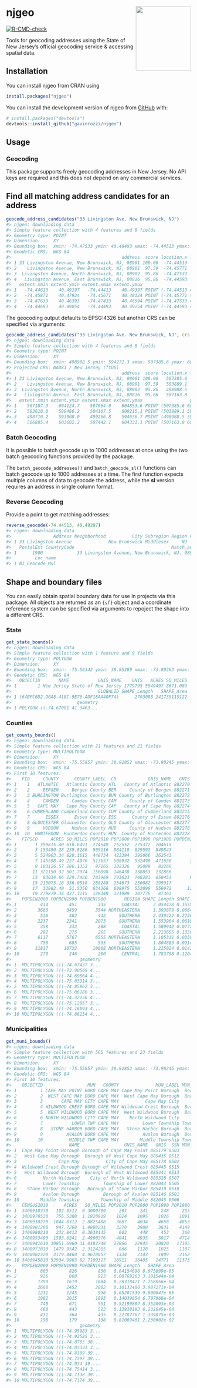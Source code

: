 
<!-- README.md is generated from README.Rmd. Please edit that file -->

# njgeo <a href='https://gavinrozzi.github.io/njgeo/'><img src='man/figures/logo.png' align="right" height="175" width="150" /></a>

<!-- badges: start -->

[![R-CMD-check](https://github.com/gavinrozzi/njgeo/actions/workflows/R-CMD-check.yaml/badge.svg)](https://github.com/gavinrozzi/njgeo/actions/workflows/R-CMD-check.yaml)
<!-- badges: end -->

Tools for geocoding addresses using the State of New Jersey’s official
geocoding service & accessing spatial data.

## Installation

You can install njgeo from CRAN using

``` r
install.packages("njgeo")
```

You can install the development version of njgeo from
[GitHub](https://github.com/) with:

``` r
# install.packages("devtools")
devtools::install_github("gavinrozzi/njgeo")
```

## Usage

### Geocoding

This package supports freely geocoding addresses in New Jersey. No API
keys are required and this does not depend on any commercial services.

## Find all matching address candidates for an address

``` r
geocode_address_candidates("33 Livingston Ave. New Brunswick, NJ")
#> njgeo: downloading data
#> Simple feature collection with 4 features and 8 fields
#> Geometry type: POINT
#> Dimension:     XY
#> Bounding box:  xmin: -74.47533 ymin: 40.46493 xmax: -74.44513 ymax: 40.49297
#> Geodetic CRS:  WGS 84
#>                                          address  score location.x location.y
#> 1 33 Livingston Avenue, New Brunswick, NJ, 08901 100.00  -74.44513   40.49297
#> 2    Livingston Avenue, New Brunswick, NJ, 08901  97.59  -74.45771   40.48024
#> 3  Livingston Avenue, North Brunswick, NJ, 08902  95.86  -74.47533   40.46493
#> 4   Livingston Avenue, East Brunswick, NJ, 08816  95.86  -74.44593   40.49154
#>   extent.xmin extent.ymin extent.xmax extent.ymax                   geometry
#> 1   -74.44613    40.49197   -74.44413    40.49397 POINT (-74.44513 40.49297)
#> 2   -74.45871    40.47924   -74.45671    40.48124 POINT (-74.45771 40.48024)
#> 3   -74.47633    40.46393   -74.47433    40.46594 POINT (-74.47533 40.46493)
#> 4   -74.44693    40.49054   -74.44493    40.49254 POINT (-74.44593 40.49154)
```

The geocoding output defaults to EPSG:4326 but another CRS can be
specified via arguments:

``` r
geocode_address_candidates("33 Livingston Ave. New Brunswick, NJ", crs = 3424)
#> njgeo: downloading data
#> Simple feature collection with 4 features and 8 fields
#> Geometry type: POINT
#> Dimension:     XY
#> Bounding box:  xmin: 498988.5 ymin: 594272.3 xmax: 507385.6 ymax: 604489.2
#> Projected CRS: NAD83 / New Jersey (ftUS)
#>                                          address  score location.x location.y
#> 1 33 Livingston Avenue, New Brunswick, NJ, 08901 100.00   507385.6   604489.2
#> 2    Livingston Avenue, New Brunswick, NJ, 08901  97.59   503889.1   599850.6
#> 3  Livingston Avenue, North Brunswick, NJ, 08902  95.86   498988.5   594272.3
#> 4   Livingston Avenue, East Brunswick, NJ, 08816  95.86   507163.8   603966.6
#>   extent.xmin extent.ymin extent.xmax extent.ymax                  geometry
#> 1    507107.3    604124.7    507664.0    604853.6 POINT (507385.6 604489.2)
#> 2    503610.8    599486.2    504167.5    600215.1 POINT (503889.1 599850.6)
#> 3    498710.2    593908.0    499266.8    594636.7 POINT (498988.5 594272.3)
#> 4    506885.4    603602.2    507442.1    604331.1 POINT (507163.8 603966.6)
```

### Batch Geocoding

It is possible to batch geocode up to 1000 addresses at once using the
two batch geocoding functions provided by the package.

The `batch_geocode_addresses()` and `batch_geocode_sl()` functions can
batch geocode up to 1000 addresses at a time. The first function expects
multiple columns of data to geocode the address, while the **sl**
version requires an address in single column format.

### Reverse Geocoding

Provide a point to get matching addresses:

``` r
reverse_geocode(-74.44513, 40.49297)
#> njgeo: downloading data
#>                Address Neighborhood          City Subregion Region Postal
#> 1 33 Livingston Avenue              New Brunswick Middlesex     NJ  08901
#>   PostalExt CountryCode                                     Match_addr
#> 1      1900             33 Livingston Avenue, New Brunswick, NJ, 08901
#>         Loc_name
#> 1 NJ_Geocode_Mul
```

## Shape and boundary files

You can easily obtain spatial boundary data for use in projects via this
package. All objects are returned as an `{sf}` object and a coordinate
reference system can be specified via arguments to repoject the shape
into a different CRS.

### State

``` r
get_state_bounds()
#> njgeo: downloading data
#> Simple feature collection with 1 feature and 9 fields
#> Geometry type: POLYGON
#> Dimension:     XY
#> Bounding box:  xmin: -75.56342 ymin: 38.85289 xmax: -73.89363 ymax: 41.35765
#> Geodetic CRS:  WGS 84
#>   OBJECTID       NAME           GNIS_NAME    GNIS   ACRES SQ_MILES
#> 1        1 New Jersey State of New Jersey 1779795 5549497 8671.089
#>                                 GLOBALID SHAPE_Length   SHAPE_Area
#> 1 {64BFC6D2-D0A8-418C-9E76-ADF18AA40F74}      2703088 241735115122
#>                         geometry
#> 1 POLYGON ((-74.67081 41.3463...
```

### Counties

``` r
get_county_bounds()
#> njgeo: downloading data
#> Simple feature collection with 21 features and 21 fields
#> Geometry type: MULTIPOLYGON
#> Dimension:     XY
#> Bounding box:  xmin: -75.55957 ymin: 38.92852 xmax: -73.90245 ymax: 41.35765
#> Geodetic CRS:  WGS 84
#> First 10 features:
#>    FID     COUNTY      COUNTY_LABEL  CO            GNIS_NAME   GNIS FIPSSTCO
#> 1    1   ATLANTIC   Atlantic County ATL   County of Atlantic 882270    34001
#> 2    2     BERGEN     Bergen County BER     County of Bergen 882271    34003
#> 3    3 BURLINGTON Burlington County BUR County of Burlington 882272    34005
#> 4    4     CAMDEN     Camden County CAM     County of Camden 882273    34007
#> 5    5   CAPE MAY   Cape May County CAP   County of Cape May 882274    34009
#> 6    6 CUMBERLAND Cumberland County CUM County of Cumberland 882275    34011
#> 7    7      ESSEX      Essex County ESS      County of Essex 882276    34013
#> 8    8 GLOUCESTER Gloucester County GLO County of Gloucester 882277    34015
#> 9    9     HUDSON     Hudson County HUD     County of Hudson 882278    34017
#> 10  10  HUNTERDON  Hunterdon County HUN  County of Hunterdon 882228    34019
#>    FIPSCO     ACRES SQ_MILES POP2010 POP2000 POP1990 POP1980 POPDEN2010
#> 1       1 390815.40 610.6491  274549  252552  275372  204615        450
#> 2       3 153490.28 239.8286  905116  884118  829592  849843       3774
#> 3       5 524903.34 820.1615  448734  423394  395066  362542        547
#> 4       7 145598.49 227.4976  513657  508932  532498  471650       2258
#> 5       9 183126.57 286.1353   97265  102326   95089   82266        340
#> 6      11 321150.32 501.7974  156898  146438  138053  132866        313
#> 7      13  83034.86 129.7420  783969  793633  748281  850451       6043
#> 8      15 215073.16 336.0518  288288  254673  230082  199917        858
#> 9      17  32982.40  51.5350  634266  608975  553099  556972      12307
#> 10     19 279879.34 437.3115  128349  121989  107776   87361        293
#>    POPDEN2000 POPDEN1990 POPDEN1980       REGION SHAPE_Length SHAPE_Area
#> 1         414        451        335      COASTAL     2.054478 0.16559498
#> 2        3686       3459       3544 NORTHEASTERN     1.393879 0.06645191
#> 3         516        482        442     SOUTHERN     2.439422 0.22368243
#> 4        2237       2341       2073     SOUTHERN     1.553964 0.06197876
#> 5         358        332        288      COASTAL     1.589942 0.07723522
#> 6         292        275        265     SOUTHERN     2.213655 0.13586761
#> 7        6117       5767       6555 NORTHEASTERN     1.105311 0.03585682
#> 8         758        685        595     SOUTHERN     1.804883 0.09143512
#> 9       11817      10732      10808 NORTHEASTERN     1.225024 0.01423219
#> 10        279        246        200      CENTRAL     1.783708 0.12046630
#>                          geometry
#> 1  MULTIPOLYGON (((-74.67437 3...
#> 2  MULTIPOLYGON (((-73.90569 4...
#> 3  MULTIPOLYGON (((-74.69864 4...
#> 4  MULTIPOLYGON (((-75.03314 3...
#> 5  MULTIPOLYGON (((-74.85962 3...
#> 6  MULTIPOLYGON (((-75.06186 3...
#> 7  MULTIPOLYGON (((-74.32256 4...
#> 8  MULTIPOLYGON (((-75.12857 3...
#> 9  MULTIPOLYGON (((-74.16093 4...
#> 10 MULTIPOLYGON (((-74.86234 4...
```

### Municipalities

``` r
get_muni_bounds()
#> njgeo: downloading data
#> Simple feature collection with 565 features and 23 fields
#> Geometry type: MULTIPOLYGON
#> Dimension:     XY
#> Bounding box:  xmin: -75.55957 ymin: 38.92852 xmax: -73.90245 ymax: 41.35765
#> Geodetic CRS:  WGS 84
#> First 10 features:
#>    OBJECTID                 MUN   COUNTY              MUN_LABEL MUN_TYPE
#> 1         1 CAPE MAY POINT BORO CAPE MAY Cape May Point Borough  Borough
#> 2         2  WEST CAPE MAY BORO CAPE MAY  West Cape May Borough  Borough
#> 3         3       CAPE MAY CITY CAPE MAY          Cape May City     City
#> 4         4 WILDWOOD CREST BORO CAPE MAY Wildwood Crest Borough  Borough
#> 5         5  WEST WILDWOOD BORO CAPE MAY  West Wildwood Borough  Borough
#> 6         6 NORTH WILDWOOD CITY CAPE MAY    North Wildwood City     City
#> 7         7           LOWER TWP CAPE MAY         Lower Township Township
#> 8         8   STONE HARBOR BORO CAPE MAY   Stone Harbor Borough  Borough
#> 9         9         AVALON BORO CAPE MAY         Avalon Borough  Borough
#> 10       10          MIDDLE TWP CAPE MAY        Middle Township Township
#>                      NAME                 GNIS_NAME   GNIS  SSN MUN_CODE
#> 1  Cape May Point Borough Borough of Cape May Point 885179 0503     0503
#> 2   West Cape May Borough  Borough of West Cape May 885435 0512     0512
#> 3                Cape May          City of Cape May 885178 0502     0502
#> 4  Wildwood Crest Borough Borough of Wildwood Crest 885445 0515     0515
#> 5   West Wildwood Borough  Borough of West Wildwood 885441 0513     0513
#> 6          North Wildwood    City of North Wildwood 885328 0507     0507
#> 7          Lower Township         Township of Lower 882044 0505     0505
#> 8    Stone Harbor Borough   Borough of Stone Harbor 885410 0510     0510
#> 9          Avalon Borough         Borough of Avalon 885146 0501     0501
#> 10        Middle Township        Township of Middle 882045 0506     0506
#>    CENSUS2010      ACRES   SQ_MILES POP2010 POP2000 POP1990 POP1980 POPDEN2010
#> 1  3400910330   192.0512  0.3000799     291     241     248     255        970
#> 2  3400978530   756.5388  1.1820919    1024    1095    1026    1091        866
#> 3  3400910270  1844.8312  2.8825488    3607    4034    4668    4853       1251
#> 4  3400981200   947.7268  1.4808231    3270    3980    3631    4149       2208
#> 5  3400980210   232.8413  0.3638145     603     448     453     360       1657
#> 6  3400953490  1593.6241  2.4900376    4041    4935    5017    4714       1623
#> 7  3400941610 19851.6960 31.0182749   22866   22945   20820   17105        737
#> 8  3400971010  1479.9542  2.3124285     866    1128    1025    1187        374
#> 9  3400902320  3179.4468  4.9678857    1334    2143    1809    2162        269
#> 10 3400945810 52934.9963 82.7109317   18911   16405   14771   11373        229
#>    POPDEN2000 POPDEN1990 POPDEN1980 SHAPE_Length   SHAPE_Area
#> 1         803        826        850   0.04154698 8.075899e-05
#> 2         926        868        923   0.08769263 3.181544e-04
#> 3        1399       1619       1684   0.20318471 7.758056e-04
#> 4        2688       2452       2802   0.10132480 3.987271e-04
#> 5        1231       1245        990   0.05201539 9.800047e-05
#> 6        1982       2015       1893   0.14039854 6.707966e-04
#> 7         740        671        551   0.52199887 8.352893e-03
#> 8         488        443        513   0.13930193 6.232645e-04
#> 9         431        364        435   0.22707767 1.339875e-03
#> 10        198        179        138   0.81069461 2.230602e-02
#>                          geometry
#> 1  MULTIPOLYGON (((-74.95983 3...
#> 2  MULTIPOLYGON (((-74.92585 3...
#> 3  MULTIPOLYGON (((-74.8765 38...
#> 4  MULTIPOLYGON (((-74.83331 3...
#> 5  MULTIPOLYGON (((-74.8189 39...
#> 6  MULTIPOLYGON (((-74.7797 39...
#> 7  MULTIPOLYGON (((-74.934 39....
#> 8  MULTIPOLYGON (((-74.75414 3...
#> 9  MULTIPOLYGON (((-74.7138 39...
#> 10 MULTIPOLYGON (((-74.7174 39...
```
